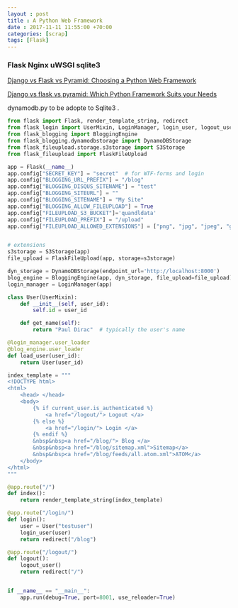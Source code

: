 ```yaml
---
layout : post 
title : A Python Web Framework
date : 2017-11-11 11:55:00 +70:00
categories: [scrap]
tags: [Flask]
---
```

### Flask Nginx uWSGI sqlite3  

[Django vs Flask vs Pyramid: Choosing a Python Web Framework](https://www.airpair.com/python/posts/django-flask-pyramid)

[Django vs flask vs pyramid: Which Python Framework Suits your Needs](https://medium.com/@seashorepartners/django-vs-flask-vs-pyramid-which-python-framework-suits-your-needs-a69530f7cb4f)

dynamodb.py to be adopte to Sqlite3 . 

```python
from flask import Flask, render_template_string, redirect
from flask_login import UserMixin, LoginManager, login_user, logout_user
from flask_blogging import BloggingEngine
from flask_blogging.dynamodbstorage import DynamoDBStorage
from flask_fileupload.storage.s3storage import S3Storage
from flask_fileupload import FlaskFileUpload

app = Flask(__name__)
app.config["SECRET_KEY"] = "secret"  # for WTF-forms and login
app.config["BLOGGING_URL_PREFIX"] = "/blog"
app.config["BLOGGING_DISQUS_SITENAME"] = "test"
app.config["BLOGGING_SITEURL"] = ""
app.config["BLOGGING_SITENAME"] = "My Site"
app.config["BLOGGING_ALLOW_FILEUPLOAD"] = True
app.config["FILEUPLOAD_S3_BUCKET"]='quandldata'
app.config["FILEUPLOAD_PREFIX"] = "/upload"
app.config["FILEUPLOAD_ALLOWED_EXTENSIONS"] = ["png", "jpg", "jpeg", "gif"]


# extensions
s3storage = S3Storage(app)
file_upload = FlaskFileUpload(app, storage=s3storage)

dyn_storage = DynamoDBStorage(endpoint_url='http://localhost:8000')
blog_engine = BloggingEngine(app, dyn_storage, file_upload=file_upload)
login_manager = LoginManager(app)

class User(UserMixin):
    def __init__(self, user_id):
        self.id = user_id

    def get_name(self):
        return "Paul Dirac"  # typically the user's name

@login_manager.user_loader
@blog_engine.user_loader
def load_user(user_id):
    return User(user_id)

index_template = """
<!DOCTYPE html>
<html>
    <head> </head>
    <body>
        {% if current_user.is_authenticated %}
            <a href="/logout/"> Logout </a>
        {% else %}
            <a href="/login/"> Login </a>
        {% endif %}
        &nbsp&nbsp<a href="/blog/"> Blog </a>
        &nbsp&nbsp<a href="/blog/sitemap.xml">Sitemap</a>
        &nbsp&nbsp<a href="/blog/feeds/all.atom.xml">ATOM</a>
    </body>
</html>
"""

@app.route("/")
def index():
    return render_template_string(index_template)

@app.route("/login/")
def login():
    user = User("testuser")
    login_user(user)
    return redirect("/blog")

@app.route("/logout/")
def logout():
    logout_user()
    return redirect("/")


if __name__ == "__main__":
    app.run(debug=True, port=8001, use_reloader=True)

```
